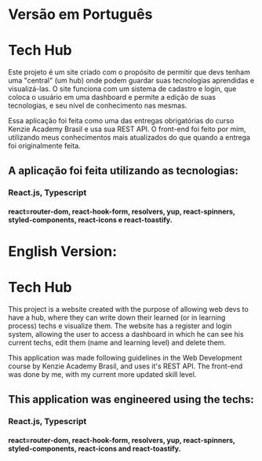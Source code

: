 # Versão em Português

# Tech Hub

Este projeto é um site criado com o propósito de permitir que devs tenham uma "central" (um hub) onde podem guardar suas tecnologias aprendidas e visualizá-las.
O site funciona com um sistema de cadastro e login, que coloca o usuário em uma dashboard e permite a edição de suas tecnologias, e seu nível de conhecimento nas mesmas.

Essa aplicação foi feita como uma das entregas obrigatórias do curso Kenzie Academy Brasil e usa sua REST API. O front-end foi feito por mim, utilizando meus conhecimentos mais atualizados do que quando a entrega foi originalmente feita.

## A aplicação foi feita utilizando as tecnologias:

### React.js, Typescript
#### react=router-dom, react-hook-form, resolvers, yup, react-spinners, styled-components, react-icons e react-toastify.

# English Version:

# Tech Hub

This project is a website created with the purpose of allowing web devs to have a hub, where they can write down their learned (or in learning process) techs e visualize them.
The website has a register and login system, allowing the user to access a dashboard in which he can see his current techs, edit them (name and learning level) and delete them.

This application was made following guidelines in the Web Development course by Kenzie Academy Brasil, and uses it's REST API. The front-end was done by me, with my current more updated skill level.

## This application was engineered using the techs:

### React.js, Typescript
#### react=router-dom, react-hook-form, resolvers, yup, react-spinners, styled-components, react-icons and react-toastify.